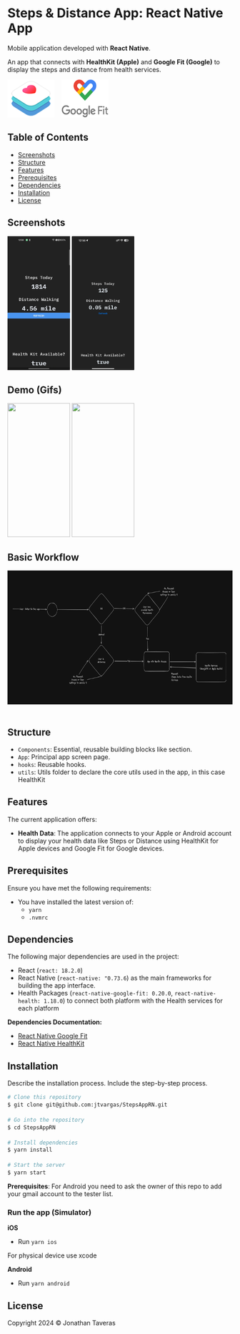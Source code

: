 
# Steps & Distance App: React Native App

Mobile application developed with **React Native**.

An app that connects with **HealthKit (Apple)** and **Google Fit (Google)** to display the steps and distance from health services.

<img src="./assets/preview/healthkit-logo.png"  width="105" height="85">&nbsp;&nbsp;&nbsp;&nbsp;<img src="./assets/preview/google-fit.png"  width="105" height="85">

## Table of Contents
- [Screenshots](#screenshots)
- [Structure](#structure)
- [Features](#features)
- [Prerequisites](#prerequisites)
- [Dependencies](#dependencies)
- [Installation](#installation)
- [License](#license)

## Screenshots

<img src="./assets/preview/android-app-example.png"  width="140" height="300">&nbsp;<img src="./assets/preview/ios-app-example.jpeg"  width="140" height="300">&nbsp;

## Demo (Gifs)

<img src="./assets/preview/steps-app-rn.gif"  width="140" height="300">&nbsp;<img src="./assets/preview/ios-example.gif"  width="140" height="300">&nbsp;


## Basic Workflow

<img src="./assets/preview/basic-workflow.png"  width="580" height="300">&nbsp;

## Structure

- `Components`: Essential, reusable building blocks like section.
- `App`: Principal app screen page.
- `hooks`: Reusable hooks.
- `utils`: Utils folder to declare the core utils used in the app, in this case HealthKit

## Features
The current application offers:

- **Health Data**: The application connects to your Apple or Android account to display your health data like Steps or Distance using HealthKit for Apple devices and Google Fit for Google devices.

## Prerequisites
Ensure you have met the following requirements:

* You have installed the latest version of:
	*  `yarn`
   * `.nvmrc`

## Dependencies
The following major dependencies are used in the project:

- React (`react: 18.2.0`) 
- React Native (`react-native: "0.73.6`) as the main frameworks for building the app interface.
- Health Packages (`react-native-google-fit: 0.20.0`, `react-native-health: 1.18.0`) to connect both platform with the Health services for each platform

**Dependencies Documentation:**
- [React Native Google Fit](https://github.com/StasDoskalenko/react-native-google-fit#readme)
- [React Native HealthKit](https://github.com/agencyenterprise/react-native-healthkit#readme)


## Installation
Describe the installation process. Include the step-by-step process.

```bash
# Clone this repository
$ git clone git@github.com:jtvargas/StepsAppRN.git

# Go into the repository
$ cd StepsAppRN

# Install dependencies
$ yarn install

# Start the server
$ yarn start

```
**Prerequisites**: For Android you need to ask the owner of this repo to add your gmail account to the tester list.

### Run the app (**Simulator**)

**iOS**
- Run `yarn ios`

For physical device use xcode

**Android**
- Run `yarn android`



## License
Copyright 2024 © Jonathan Taveras